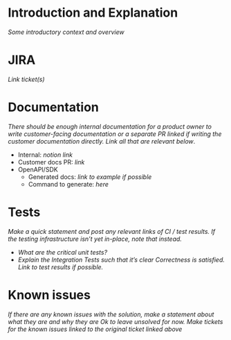 # Introduction and Explanation
_Some introductory context and overview_

# JIRA

_Link ticket(s)_


# Documentation
_There should be enough internal documentation for a product owner to write customer-facing documentation or a separate PR linked if writing the customer documentation directly. Link all that are relevant below_.
- Internal: _notion link_
- Customer docs PR: _link_
- OpenAPI/SDK
    - Generated docs: _link to example if possible_
    - Command to generate: _here_

# Tests

_Make a quick statement and post any relevant links of CI / test results. If the testing infrastructure isn’t yet in-place, note that instead._ 

- _What are the critical unit tests?_
- _Explain the Integration Tests such that it’s clear Correctness is satisfied. Link to test results if possible._

# Known issues

_If there are any known issues with the solution, make a statement about what they are and why they are Ok to leave unsolved for now. Make tickets for the known issues linked to the original ticket linked above_